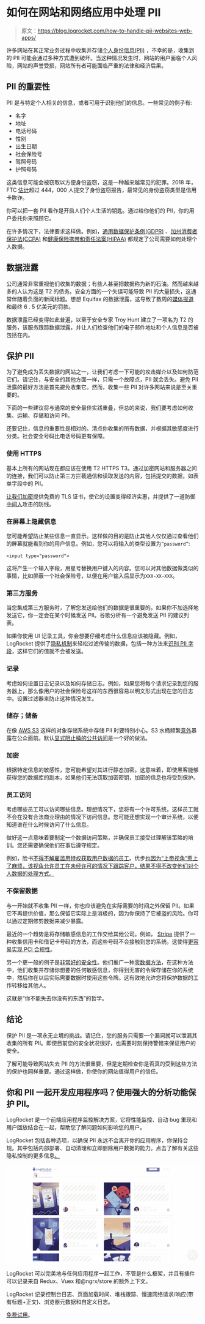 # 如何在网站和网络应用中处理 PII

> 原文：<https://blog.logrocket.com/how-to-handle-pii-websites-web-apps/>

许多网站在其正常业务过程中收集并存储[个人身份信息(PII)](https://en.wikipedia.org/wiki/Personal_data) ，不幸的是，收集到的 PII 可能会通过多种方式遭到破坏。当这种情况发生时，网站的用户面临个人风险，网站的声誉受损，网站所有者可能面临严重的法律和经济后果。

## PII 的重要性

PII 是与特定个人相关的信息，或者可用于识别他们的信息。一些常见的例子有:

*   名字
*   地址
*   电话号码
*   性别
*   出生日期
*   社会保险号
*   驾照号码
*   护照号码

这类信息可能会被窃取以方便身份盗窃，这是一种越来越常见的犯罪。2018 年，FTC [估计](https://www.thebalance.com/identity-theft-crimes-by-the-numbers-4157714)超过 444，000 人提交了身份盗窃报告，最常见的身份盗窃类型是信用卡欺诈。

你可以把一套 PII 看作是开启人们个人生活的钥匙。通过给你他们的 PII，你的用户委托你来照顾它。

在许多情况下，法律要求这样做。例如，[通用数据保护条例(GDPR)](https://en.wikipedia.org/wiki/General_Data_Protection_Regulation) 、[加州消费者保护法(CCPA)](https://en.wikipedia.org/wiki/California_Consumer_Privacy_Act) 和[健康保险携带和责任法案(HIPAA)](https://en.wikipedia.org/wiki/Health_Insurance_Portability_and_Accountability_Act) 都规定了公司需要如何处理个人数据。

## 数据泄露

公司通常非常重视他们收集的数据；有些人甚至把数据称为新的石油。然而越来越多的人认为这是 T2 的债务。安全方面的一个失误可能导致 PII 的大量损失，这通常伴随着负面的新闻标题。想想 Equifax 的数据泄露，这导致了数周的[媒体报道](https://www.nytimes.com/interactive/2017/your-money/equifax-data-breach-credit.html)和最终 6 . 5 亿美元的罚款。

数据泄露已经变得如此普遍，以至于安全专家 Troy Hunt 建立了一项名为 T2 的服务，该服务跟踪数据泄露，并让人们检查他们的电子邮件地址和个人信息是否被包括在内。

## 保护 PII

为了避免成为丢失数据的网站之一，让我们考虑一下可能的攻击媒介以及如何防范它们。请记住，与安全的其他方面一样，只需一个故障点，PII 就会丢失。避免 PII 泄露的最好方法是首先避免收集它。然而，收集一些 PII 对许多网站来说是至关重要的。

下面的一些建议将与通常的安全最佳实践重叠，但总的来说，我们要考虑如何收集、运输、存储和访问 PII。

还要记住，信息的重要性是相对的。清点你收集的所有数据，并根据其敏感度进行分类。社会安全号码比电话号码更有保障。

### 使用 HTTPS

基本上所有的网站现在都应该在使用 T2 HTTPS T3。通过加密网站和服务器之间的连接，我们可以防止第三方拦截通信和读取发送的内容，包括提交的数据，如表单字段中的 PII。

[让我们加密](https://letsencrypt.org/)提供免费的 TLS 证书，使它的设置变得经济实惠，并提供了一道防御[中间人](https://en.wikipedia.org/wiki/Man-in-the-middle_attack)攻击的防线。

### 在屏幕上隐藏信息

您可能希望防止某些信息一直显示。这样做的目的是防止其他人仅仅通过查看他们的屏幕就能看到你的用户信息。例如，您可以将输入的类型设置为`“password”`:

```
<input type="password">
```

这将产生一个输入字段，用星号替换用户键入的内容。您可以对其他数据做类似的事情，比如屏蔽一个社会保险号，以便在用户输入后显示为`XXX-XX-XXX`。

### 第三方服务

当您集成第三方服务时，了解您发送给他们的数据是很重要的。如果你不加选择地发送它，你一定会在某个时候发送 PII。谷歌分析有一个避免发送 PII 的建议列表。

如果你使用 UI 记录工具，你会想要仔细考虑什么信息应该被隐藏。例如，LogRocket 提供了[隐私机制](https://docs.logrocket.com/docs/privacy)来轻松过滤传输的数据，包括一种方法来[识别 PII 字段](https://docs.logrocket.com/docs/security#section-tools-to-block-pii)，这样它们的值就不会被发送。

### 记录

考虑如何设置日志记录以及如何存储日志。例如，如果您将每个请求记录到您的服务器上，那么像用户的社会保险号这样的东西很容易以明文形式出现在您的日志中。设置过滤器来防止这种情况发生。

### 储存；储备

在像 [AWS S3](https://aws.amazon.com/s3/) 这样的对象存储系统中存储 PII 时要特别小心。S3 水桶频繁[意外](https://github.com/nagwww/s3-leaks)暴露在公众面前。默认[显式阻止桶的公共访问](https://docs.aws.amazon.com/AmazonS3/latest/dev/access-control-block-public-access.html)是一个好的做法。

### 加密

根据特定信息的敏感性，您可能希望对其进行静态加密。这意味着，即使黑客能够获得您的数据库的副本，如果他们无法窃取加密密钥，加密的信息也将受到保护。

### 员工访问

考虑哪些员工可以访问哪些信息。理想情况下，您将有一个许可系统，这样员工就不会在没有合法商业理由的情况下访问信息。您可能还想实现一个审计系统，以便知道谁在什么时候访问了什么信息。

做好这一点意味着要制定一个数据访问策略，并确保员工接受过理解该策略的培训。您还需要确保他们在事后遵守规定。

例如，脸书[不得不解雇滥用特权获取用户数据的员工](https://www.vice.com/en_us/article/bjp9zv/facebook-employees-look-at-user-data)。优步[也因为“上帝视角”惹上了麻烦，该视角允许员工在未经许可的情况下跟踪客户，结果不得不改变他们对个人数据的处理方式。](https://www.theverge.com/2016/1/6/10726004/uber-god-mode-settlement-fine)

### 不保留数据

与一开始就不收集 PII 一样，你也应该避免在实际需要的时间之外保留 PII。如果它不再提供价值，那么保留它实际上是消极的，因为你保持了它被盗的风险。你可以通过定期修剪数据来减少暴露。

最近的一个趋势是将存储敏感信息的工作交给其他公司。例如， [Stripe](https://stripe.com/) 提供了一种收集信用卡和借记卡号码的方法，而这些号码不会接触到您的系统。这使得[更容易实现 PCI 合规性](https://stripe.com/guides/pci-compliance#how-stripe-helps-organizations-achieve-and-maintain-pci-compliance)。

另一个更一般的例子是[非常好的安全性](https://www.verygoodsecurity.com/)。他们推广一种[零数据方法](https://blog.verygoodsecurity.com/posts/announcing-very-good-security's-zero-data-mission/)，在这种方法中，他们收集并存储你想要的任何敏感信息，你得到无害的令牌存储在你的系统中，然后你在以后实际需要数据时使用这些令牌。这有效地允许您将保护数据的工作转移给其他人。

这就是“你不能失去你没有的东西”的哲学。

## 结论

保护 PII 是一项永无止境的挑战。请记住，您的服务只需要一个漏洞就可以泄漏其收集的所有 PII。即使目前您的安全状况很好，也需要时刻保持警惕来保证用户的安全。

了解可能导致网站失去 PII 的方法很重要，但是定期检查你是否真的受到这些方法的保护也同样重要。通过这样做，你使你的网站值得用户的信任。

## 你和 PII 一起开发应用程序吗？使用强大的分析功能保护 PII。

LogRocket 是一个前端应用程序监控解决方案，它将性能监控、自动 bug 重现和用户回放结合在一起，帮助您了解问题如何影响您的用户。

LogRocket 包括各种选项，以确保 PII 永远不会离开你的应用程序，你保持合规。其中包括内部部署、自动清理和立即删除用户数据的能力。点击了解有关这些隐私控制的更多信息[。](https://docs.logrocket.com/docs/privacy)

[![LogRocket Sanitization](img/08dba7e18a657fb7742c0be01d4b30ad.png)](https://logrocket.com/signup/)

LogRocket 可以完美地与任何应用程序一起工作，不管是什么框架，并且有插件可以记录来自 Redux、Vuex 和@ngrx/store 的额外上下文。

LogRocket 记录控制台日志、页面加载时间、堆栈跟踪、慢速网络请求/响应(带有标题+正文)、浏览器元数据和自定义日志。

[免费试用](https://logrocket.com/signup/)。